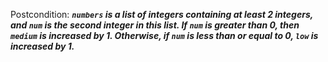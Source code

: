 Postcondition: ***`numbers` is a list of integers containing at least 2 integers, and `num` is the second integer in this list. If `num` is greater than 0, then `medium` is increased by 1. Otherwise, if `num` is less than or equal to 0, `low` is increased by 1.***